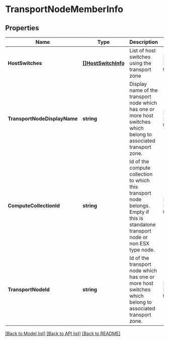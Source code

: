# TransportNodeMemberInfo

## Properties
Name | Type | Description | Notes
------------ | ------------- | ------------- | -------------
**HostSwitches** | [**[]HostSwitchInfo**](HostSwitchInfo.md) | List of host switches using the transport zone | [optional] [default to null]
**TransportNodeDisplayName** | **string** | Display name of the transport node which has one or more host switches which belong to associated transport zone. | [optional] [default to null]
**ComputeCollectionId** | **string** | Id of the compute collection to which this transport node belongs. Empty if this is standalone transport node or non ESX type node. | [optional] [default to null]
**TransportNodeId** | **string** | Id of the transport node which has one or more host switches which belong to associated transport zone. | [optional] [default to null]

[[Back to Model list]](../README.md#documentation-for-models) [[Back to API list]](../README.md#documentation-for-api-endpoints) [[Back to README]](../README.md)

